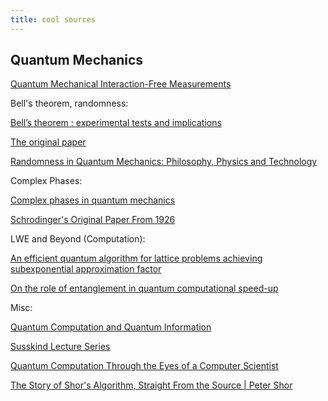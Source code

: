 ```yaml
---
title: cool sources
---
```


## Quantum Mechanics

[Quantum Mechanical Interaction-Free Measurements](https://physlab.org/wp-content/uploads/2024/02/InteractionFree1993-1.pdf)

Bell's theorem, randomness:

[Bell’s theorem : experimental tests and implications](https://sites.science.oregonstate.edu/~ostroveo/COURSES/ph651/Supplements_Phys651/RPP1978_Bell.pdf)

[The original paper](https://cds.cern.ch/record/111654/files/vol1p195-200_001.pdf)

[Randomness in Quantum Mechanics: Philosophy, Physics and Technology](https://arxiv.org/pdf/1611.02176)

Complex Phases:

[Complex phases in quantum mechanics](https://arxiv.org/html/2404.00743v1)

[Schrodinger's Original Paper From 1926](https://people.isy.liu.se/jalar/kurser/QF/references/Schrodinger1926c.pdf)

LWE and Beyond (Computation):

[An efficient quantum algorithm for lattice problems achieving subexponential approximation factor](https://arxiv.org/pdf/2201.13450)

[On the role of entanglement in quantum computational speed-up](https://arxiv.org/pdf/quant-ph/0201143)

Misc:

[Quantum Computation and Quantum Information](https://profmcruz.wordpress.com/wp-content/uploads/2017/08/quantum-computation-and-quantum-information-nielsen-chuang.pdf)

[Susskind Lecture Series](https://www.youtube.com/playlist?list=PL701CD168D02FF56F)

[Quantum Computation Through the Eyes of a Computer Scientist](https://capuana.ifi.uzh.ch/publications/PDFs/13717_thesis_final.pdf)

[The Story of Shor's Algorithm, Straight From the Source | Peter Shor](https://www.youtube.com/watch?v=6qD9XElTpCE)
